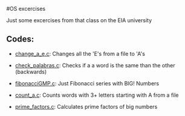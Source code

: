 #OS excercises

Just some excercises from that class on the EIA university

## Codes:

* [change_a_e.c](https://github.com/Sierris/OS/blob/master/change_a_e.c): Changes all the 'E's from a file to 'A's

* [check_palabras.c](https://github.com/Sierris/OS/blob/master/check_palabras.c): Checks if a a word is the same than the other (backwards)

* [fibonacciGMP.c](https://github.com/Sierris/OS/blob/master/fibonacciGMP.c): Just Fibonacci series with BIG! Numbers

* [count_a.c](https://github.com/Sierris/OS/blob/master/count_a.c): Counts words with 3+ letters starting with A from a file

* [prime_factors.c](https://github.com/Sierris/OS/blob/master/prime_factors.c): Calculates prime factors of big numbers